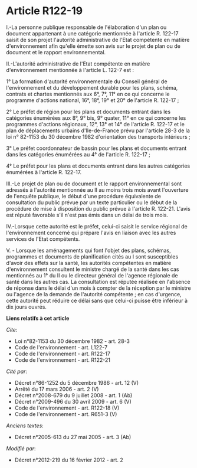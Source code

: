 # Article R122-19

I.-La personne publique responsable de l'élaboration d'un plan ou document appartenant à une catégorie mentionnée à l'article
R. 122-17 saisit de son projet l'autorité administrative de l'Etat compétente en matière d'environnement afin qu'elle émette
son avis sur le projet de plan ou de document et le rapport environnemental. 

II.-L'autorité administrative de l'Etat compétente en matière d'environnement mentionnée à l'article L. 122-7 est : 

1° La formation d'autorité environnementale du Conseil général de l'environnement et du développement durable pour les plans,
schéma, contrats et chartes mentionnés aux 6°, 7°, 11° en ce qui concerne le programme d'actions national, 16°, 18°, 19° et
20° de l'article R. 122-17 ;

2° Le préfet de région pour les plans et documents entrant dans les catégories énumérées aux 8°, 9° bis, 9° quater, 11° en ce
qui concerne les programmes d'actions régionaux, 12°, 13° et 14° de l'article R. 122-17 et le plan de déplacements urbains
d'Ile-de-France prévu par l'article 28-3 de la loi n° 82-1153 du 30 décembre 1982 d'orientation des transports intérieurs ; 

3° Le préfet coordonnateur de bassin pour les plans et documents entrant dans les catégories énumérées au 4° de l'article R.
122-17 ; 

4° Le préfet pour les plans et documents entrant dans les autres catégories énumérées à l'article R. 122-17. 

III.-Le projet de plan ou de document et le rapport environnemental sont adressés à l'autorité mentionnée au II au moins
trois mois avant l'ouverture de l'enquête publique, le début d'une procédure équivalente de consultation du public prévue par
un texte particulier ou le début de la procédure de mise à disposition du public prévue à l'article R. 122-21. L'avis est
réputé favorable s'il n'est pas émis dans un délai de trois mois. 

IV.-Lorsque cette autorité est le préfet, celui-ci saisit le service régional de l'environnement concerné qui prépare l'avis
en liaison avec les autres services de l'Etat compétents.

V. - Lorsque les aménagements qui font l'objet des plans, schémas, programmes et documents de planification cités au I sont
susceptibles d'avoir des effets sur la santé, les autorités compétentes en matière d'environnement consultent le ministre
chargé de la santé dans les cas mentionnés au 1° du II ou le directeur général de l'agence régionale de santé dans les autres
cas. La consultation est réputée réalisée en l'absence de réponse dans le délai d'un mois à compter de la réception par le
ministre ou l'agence de la demande de l'autorité compétente ; en cas d'urgence, cette autorité peut réduire ce délai sans que
celui-ci puisse être inférieur à dix jours ouvrés.

**Liens relatifs à cet article**

_Cite_:

  - Loi n°82-1153 du 30 décembre 1982 - art. 28-3
  - Code de l'environnement - art. L122-7
  - Code de l'environnement - art. R122-17
  - Code de l'environnement - art. R122-21

_Cité par_:

  - Décret n°86-1252 du 5 décembre 1986 - art. 12 (V)
  - Arrêté du 17 mars 2006 - art. 2 (V)
  - Décret n°2008-679 du 9 juillet 2008 - art. 1 (Ab)
  - Décret n°2009-496 du 30 avril 2009 - art. 6 (V)
  - Code de l'environnement - art. R122-18 (V)
  - Code de l'environnement - art. R651-3 (V)

_Anciens textes_:

  - Décret n°2005-613 du 27 mai 2005 - art. 3 (Ab)

_Modifié par_:

  - Décret n°2012-219 du 16 février 2012 - art. 2
